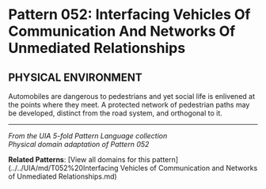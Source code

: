 # Pattern 052: Interfacing Vehicles Of Communication And Networks Of Unmediated Relationships

## PHYSICAL ENVIRONMENT

Automobiles are dangerous to pedestrians and yet social life is enlivened at the points where they meet. A protected network of pedestrian paths may be developed, distinct from the road system, and orthogonal to it.

---

*From the UIA 5-fold Pattern Language collection*  
*Physical domain adaptation of Pattern 052*

**Related Patterns**: [View all domains for this pattern](../../UIA/md/T052%20Interfacing Vehicles of Communication and Networks of Unmediated Relationships.md)

